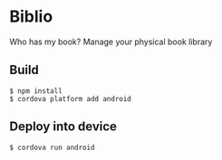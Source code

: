 # Biblio
Who has my book? Manage your physical book library

## Build
    $ npm install
    $ cordova platform add android
    
## Deploy into device
    $ cordova run android
